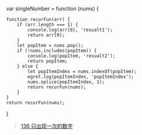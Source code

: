 var singleNumber = function (nums) {

    function recurFun(arr) {
        if (arr.length === 1) {
            console.log(arr[0], 'resualt1');
            return arr[0];
        }
        let popItem = nums.pop();
        if (!nums.includes(popItem)) {  
            console.log(popItem, 'resualt2');
            return popItem;
        } else {
            let popItemIndex = nums.indexOf(popItem);
            egret.log(popItemIndex, 'popItemIndex');
            nums.splice(popItemIndex, 1);
            return recurFun(nums);
        }
    }
    return recurFun(nums);
}
>[136 只出现一次的数字](https://leetcode-cn.com/problems/single-number/solution/zhi-chu-xian-yi-ci-de-shu-zi-by-leetcode/)